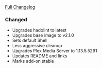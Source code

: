 [Full Changelog][changelog]

### Changed

- Upgrades hadolint to latest
- Upgrades base image to v2.1.0
- Sets default Shell
- Less aggressive cleanup
- Upgrades Plex Media Server to 1.13.5.5291
- Updates README and links
- Marks add-on stable

[changelog]: https://github.com/hassio-addons/addon-plex/compare/v0.2.0...v1.0.0
